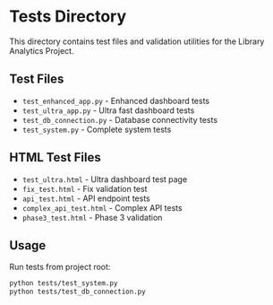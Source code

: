 # Tests Directory

This directory contains test files and validation utilities for the Library Analytics Project.

## Test Files
- `test_enhanced_app.py` - Enhanced dashboard tests
- `test_ultra_app.py` - Ultra fast dashboard tests
- `test_db_connection.py` - Database connectivity tests
- `test_system.py` - Complete system tests

## HTML Test Files
- `test_ultra.html` - Ultra dashboard test page
- `fix_test.html` - Fix validation test
- `api_test.html` - API endpoint tests
- `complex_api_test.html` - Complex API tests
- `phase3_test.html` - Phase 3 validation

## Usage
Run tests from project root:
```bash
python tests/test_system.py
python tests/test_db_connection.py
```
